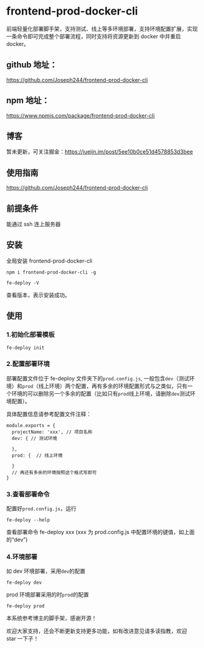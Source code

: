 # frontend-prod-docker-cli

前端轻量化部署脚手架，支持测试、线上等多环境部署，支持环境配置扩展，实现一条命令即可完成整个部署流程，同时支持将资源更新到 docker 中并重启 docker。

## github 地址：

https://github.com/Joseph244/frontend-prod-docker-cli

## npm 地址：

https://www.npmjs.com/package/frontend-prod-docker-cli

## 博客

暂未更新，可关注掘金：https://juejin.im/post/5ee10b0ce51d4578853d3bee

## 使用指南

https://github.com/Joseph244/frontend-prod-docker-cli

## 前提条件

能通过 ssh 连上服务器

## 安装

全局安装 frontend-prod-docker-cli

```
npm i frontend-prod-docker-cli -g

fe-deploy -V
```

查看版本，表示安装成功。

## 使用

### 1.初始化部署模板

```
fe-deploy init
```

### 2.配置部署环境

部署配置文件位于 fe-deploy 文件夹下的`prod.config.js`, 一般包含`dev`（测试环境）和`prod`（线上环境）两个配置，再有多余的环境配置形式与之类似，只有一个环境的可以删除另一个多余的配置（比如只有`prod`线上环境，请删除`dev`测试环境配置）。

具体配置信息请参考配置文件注释：

```
module.exports = {
  projectName: 'xxx', // 项目名称
  dev: { // 测试环境

  },
  prod: {  // 线上环境

  }
  // 再还有多余的环境按照这个格式写即可
}
```

### 3.查看部署命令

配置好`prod.config.js`，运行

```
fe-deploy --help
```

查看部署命令
fe-deploy xxx (xxx 为 prod.config.js 中配置环境的键值，如上面的“dev”)

### 4.环境部署

如 dev 环境部署，采用`dev`的配置

```
fe-deploy dev
```

prod 环境部署采用的时`prod`的配置

```
fe-deploy prod
```

本系统参考博主的脚手架，感谢开源！

欢迎大家支持，还会不断更新支持更多功能，如有改进意见请多读指教，欢迎 star 一下子！
